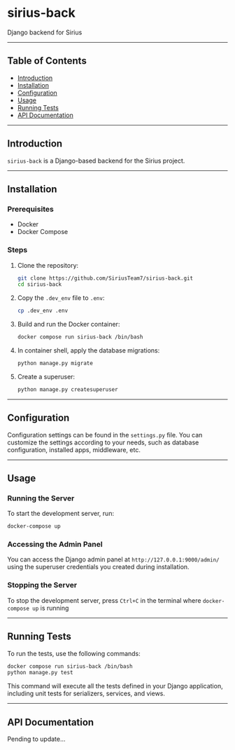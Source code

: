 # sirius-back
Django backend for Sirius

---

## Table of Contents

- [Introduction](#introduction)
- [Installation](#installation)
- [Configuration](#configuration)
- [Usage](#usage)
- [Running Tests](#running-tests)
- [API Documentation](#api-documentation)

---

## Introduction

`sirius-back` is a Django-based backend for the Sirius project.

---

## Installation

### Prerequisites

- Docker
- Docker Compose

### Steps


1. Clone the repository:

    ```bash
    git clone https://github.com/SiriusTeam7/sirius-back.git
    cd sirius-back
    ```

2. Copy the `.dev_env` file to `.env`:

    ```bash
    cp .dev_env .env
    ```

2. Build and run the Docker container:

    ```bash
    docker compose run sirius-back /bin/bash
    ```

3. In container shell, apply the database migrations:

    ```bash
    python manage.py migrate
    ```

4. Create a superuser:

    ```bash
    python manage.py createsuperuser
    ```

---

## Configuration

Configuration settings can be found in the `settings.py` file. You can customize the settings according to your needs, such as database configuration, installed apps, middleware, etc.

---

## Usage

### Running the Server

To start the development server, run:

```bash
docker-compose up
```

### Accessing the Admin Panel

You can access the Django admin panel at `http://127.0.0.1:9000/admin/` using the superuser credentials you created during installation.

### Stopping the Server

To stop the development server, press `Ctrl+C` in the terminal where `docker-compose up` is running

---

## Running Tests

To run the tests, use the following commands:

```bash
docker compose run sirius-back /bin/bash
python manage.py test
```

This command will execute all the tests defined in your Django application, including unit tests for serializers, services, and views.

---

## API Documentation

Pending to update...
